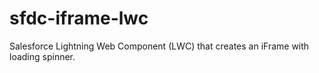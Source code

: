 # sfdc-iframe-lwc
Salesforce Lightning Web Component (LWC) that creates an iFrame with loading spinner.

